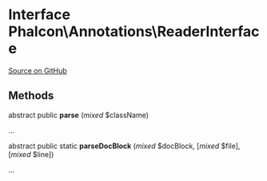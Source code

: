 # Interface **Phalcon\\Annotations\\ReaderInterface**

<a href="https://github.com/phalcon/cphalcon/blob/master/phalcon/annotations/readerinterface.zep" class="btn btn-default btn-sm">Source on GitHub</a>

## Methods

abstract public **parse** (*mixed* $className)

...

abstract public static **parseDocBlock** (*mixed* $docBlock, [*mixed* $file], [*mixed* $line])

...